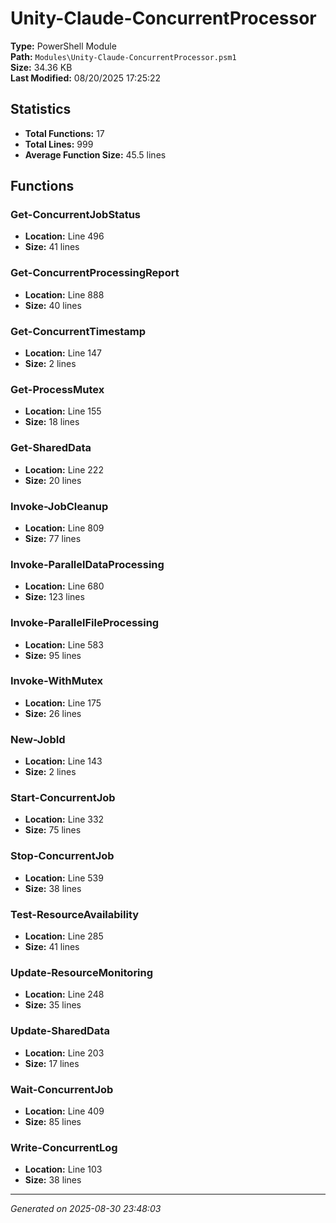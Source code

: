 # Unity-Claude-ConcurrentProcessor

**Type:** PowerShell Module  
**Path:** `Modules\Unity-Claude-ConcurrentProcessor.psm1`  
**Size:** 34.36 KB  
**Last Modified:** 08/20/2025 17:25:22  

## Statistics

- **Total Functions:** 17
- **Total Lines:** 999
- **Average Function Size:** 45.5 lines

## Functions


### Get-ConcurrentJobStatus

- **Location:** Line 496
- **Size:** 41 lines

 
### Get-ConcurrentProcessingReport

- **Location:** Line 888
- **Size:** 40 lines

 
### Get-ConcurrentTimestamp

- **Location:** Line 147
- **Size:** 2 lines

 
### Get-ProcessMutex

- **Location:** Line 155
- **Size:** 18 lines

 
### Get-SharedData

- **Location:** Line 222
- **Size:** 20 lines

 
### Invoke-JobCleanup

- **Location:** Line 809
- **Size:** 77 lines

 
### Invoke-ParallelDataProcessing

- **Location:** Line 680
- **Size:** 123 lines

 
### Invoke-ParallelFileProcessing

- **Location:** Line 583
- **Size:** 95 lines

 
### Invoke-WithMutex

- **Location:** Line 175
- **Size:** 26 lines

 
### New-JobId

- **Location:** Line 143
- **Size:** 2 lines

 
### Start-ConcurrentJob

- **Location:** Line 332
- **Size:** 75 lines

 
### Stop-ConcurrentJob

- **Location:** Line 539
- **Size:** 38 lines

 
### Test-ResourceAvailability

- **Location:** Line 285
- **Size:** 41 lines

 
### Update-ResourceMonitoring

- **Location:** Line 248
- **Size:** 35 lines

 
### Update-SharedData

- **Location:** Line 203
- **Size:** 17 lines

 
### Wait-ConcurrentJob

- **Location:** Line 409
- **Size:** 85 lines

 
### Write-ConcurrentLog

- **Location:** Line 103
- **Size:** 38 lines



---
*Generated on 2025-08-30 23:48:03*
